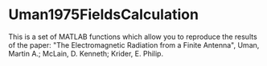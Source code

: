 # Uman1975FieldsCalculation

This is a set of MATLAB functions which allow you to reproduce the results of the paper: "The Electromagnetic Radiation from a Finite Antenna", Uman, Martin A.; McLain, D. Kenneth; Krider, E. Philip.
